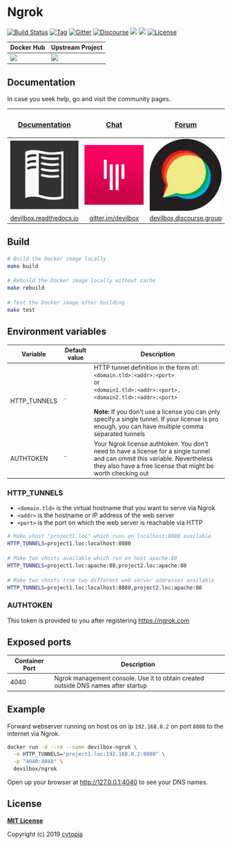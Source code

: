 # Ngrok

[![Build Status](https://travis-ci.com/devilbox/docker-ngrok.svg?branch=master)](https://travis-ci.com/devilbox/docker-ngrok)
[![Tag](https://img.shields.io/github/tag/devilbox/docker-ngrok.svg)](https://github.com/devilbox/docker-ngrok/releases)
[![Gitter](https://badges.gitter.im/devilbox/Lobby.svg)](https://gitter.im/devilbox/Lobby?utm_source=badge&utm_medium=badge&utm_campaign=pr-badge&utm_content=badge)
[![Discourse](https://img.shields.io/discourse/https/devilbox.discourse.group/status.svg?colorB=%234CB697)](https://devilbox.discourse.group)
[![](https://images.microbadger.com/badges/version/devilbox/ngrok.svg)](https://microbadger.com/images/devilbox/ngrok "ngrok")
[![](https://images.microbadger.com/badges/image/devilbox/ngrok.svg)](https://microbadger.com/images/devilbox/ngrok "ngrok")
[![License](https://img.shields.io/badge/license-MIT-%233DA639.svg)](https://opensource.org/licenses/MIT)

| Docker Hub | Upstream Project |
|------------|------------------|
| <a href="https://hub.docker.com/r/devilbox/ngrok"><img height="82px" src="http://dockeri.co/image/devilbox/ngrok" /></a> | <a href="https://github.com/cytopia/devilbox" ><img height="82px" src="https://raw.githubusercontent.com/devilbox/artwork/master/submissions_banner/cytopia/01/png/banner_256_trans.png" /></a> |


## Documentation

In case you seek help, go and visit the community pages.

<table width="100%" style="width:100%; display:table;">
 <thead>
  <tr>
   <th width="33%" style="width:33%;"><h3><a target="_blank" href="https://devilbox.readthedocs.io">Documentation</a></h3></th>
   <th width="33%" style="width:33%;"><h3><a target="_blank" href="https://gitter.im/devilbox/Lobby">Chat</a></h3></th>
   <th width="33%" style="width:33%;"><h3><a target="_blank" href="https://devilbox.discourse.group">Forum</a></h3></th>
  </tr>
 </thead>
 <tbody style="vertical-align: middle; text-align: center;">
  <tr>
   <td>
    <a target="_blank" href="https://devilbox.readthedocs.io">
     <img title="Documentation" name="Documentation" src="https://raw.githubusercontent.com/cytopia/icons/master/400x400/readthedocs.png" />
    </a>
   </td>
   <td>
    <a target="_blank" href="https://gitter.im/devilbox/Lobby">
     <img title="Chat on Gitter" name="Chat on Gitter" src="https://raw.githubusercontent.com/cytopia/icons/master/400x400/gitter.png" />
    </a>
   </td>
   <td>
    <a target="_blank" href="https://devilbox.discourse.group">
     <img title="Devilbox Forums" name="Forum" src="https://raw.githubusercontent.com/cytopia/icons/master/400x400/discourse.png" />
    </a>
   </td>
  </tr>
  <tr>
  <td><a target="_blank" href="https://devilbox.readthedocs.io">devilbox.readthedocs.io</a></td>
  <td><a target="_blank" href="https://gitter.im/devilbox/Lobby">gitter.im/devilbox</a></td>
  <td><a target="_blank" href="https://devilbox.discourse.group">devilbox.discourse.group</a></td>
  </tr>
 </tbody>
</table>


## Build

```bash
# Build the Docker image locally
make build

# Rebuild the Docker image locally without cache
make rebuild

# Test the Docker image after building
make test
```


## Environment variables

| Variable     | Default value | Description |
|--------------|---------------|-------------|
| HTTP_TUNNELS | `` | HTTP tunnel definition in the form of:<br/><code>&lt;domain.tld&gt;:&lt;addr&gt;:&lt;port&gt;</code><br/>or<br/><code>&lt;domain1.tld&gt;:&lt;addr&gt;:&lt;port&gt;,&lt;domain2.tld&gt;:&lt;addr&gt;:&lt;port&gt;</code><br/><br/><strong>Note:</strong> If you don't use a license you can only specify a single tunnel. If your license is pro enough, you can have multiple comma separated tunnels |
| AUTHTOKEN    | `` | Your Ngrok license authtoken. You don't need to have a license for a single tunnel and can ommit this variable. Nevertheless they also have a free license that might be worth checking out |.

### HTTP_TUNNELS

* `<domain.tld>` is the virtual hostname that you want to serve via Ngrok
* `<addr>` is the hostname or IP address of the web server
* `<port>` is the port on which the web server is reachable via HTTP

```bash
# Make vhost "project1.loc" which runs on localhost:8080 available
HTTP_TUNNELS=project1.loc:localhost:8080

# Make two vhosts available which run on host apache:80
HTTP_TUNNELS=project1.loc:apache:80,project2.loc:apache:80

# Make two vhosts from two different web server addresses available 
HTTP_TUNNELS=project1.loc:localhost:8080,project2.loc:apache:80
```

### AUTHTOKEN

This token is provided to you after registering https://ngrok.com


## Exposed ports

| Container Port | Description |
|----------------|-------------|
| 4040           | Ngrok management console. Use it to obtain created outside DNS names after startup |


## Example

Forward webserver running on host os on ip `192.168.0.2` on port `8080` to the internet via Ngrok.

```bash
docker run -d --rm --name devilbox-ngrok \
  -e HTTP_TUNNELS="project1.loc:192.168.0.2:8080" \
  -p "4040:4040" \
  devilbox/ngrok
```

Open up your browser at http://127.0.0.1:4040 to see your DNS names.


## License

**[MIT License](LICENSE)**

Copyright (c) 2019 [cytopia](https://github.com/cytopia)
